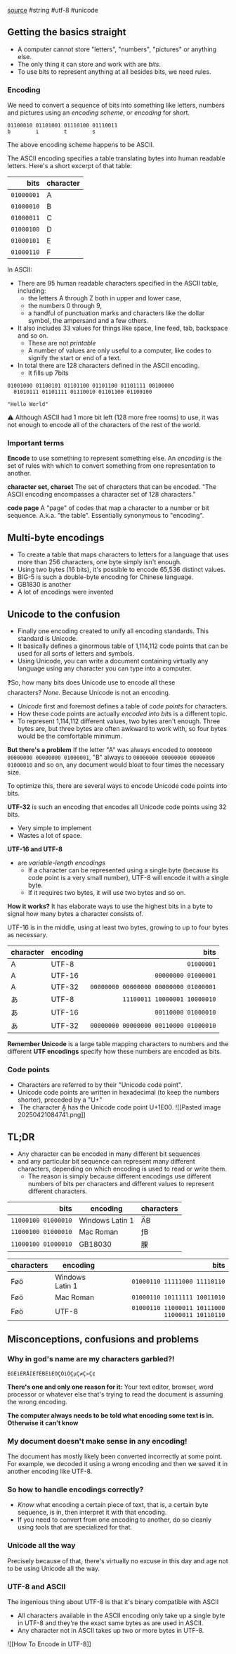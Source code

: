 [source](https://kunststube.net/encoding/)
#string #utf-8 #unicode
## Getting the basics straight
- A computer cannot store "letters", "numbers", "pictures" or anything else.
- The only thing it can store and work with are _bits_.
- To use bits to represent anything at all besides bits, we need rules.

### Encoding
We need to convert a sequence of bits into something like letters, numbers and pictures using an _encoding scheme_, or _encoding_ for short.

```
01100010 01101001 01110100 01110011
b        i        t        s
```

The above encoding scheme happens to be ASCII.

The ASCII encoding specifies a table translating bytes into human readable letters. Here's a short excerpt of that table:

|       bits | character |
| ---------: | --------- |
| `01000001` | A         |
| `01000010` | B         |
| `01000011` | C         |
| `01000100` | D         |
| `01000101` | E         |
| `01000110` | F         |
In ASCII:
- There are 95 human readable characters specified in the ASCII table, including:
	- the letters A through Z both in upper and lower case,
	- the numbers 0 through 9,
	- a handful of punctuation marks and characters like the dollar symbol, the ampersand and a few others.
- It also includes 33 values for things like space, line feed, tab, backspace and so on.
	- These are not _printable_
	- A number of values are only useful to a computer, like codes to signify the start or end of a text.
- In total there are 128 characters defined in the ASCII encoding.
	- It fills up 7bits
```
01001000 01100101 01101100 01101100 01101111 00100000
  01010111 01101111 01110010 01101100 01100100
  
"Hello World"
```
⚠️ Although ASCII had 1 more bit left (128 more free rooms) to use, it was not enough to encode all of the characters of the rest of the world.
### Important terms
**Encode**
to use something to represent something else. An _encoding_ is the set of rules with which to convert something from one representation to another.

**character set, charset**
The set of characters that can be encoded. "The ASCII encoding encompasses a character set of 128 characters."

**code page**
A "page" of codes that map a character to a number or bit sequence. A.k.a. "the table". Essentially synonymous to "encoding".

## Multi-byte encodings
- To create a table that maps characters to letters for a language that uses more than 256 characters, one byte simply isn't enough.
- Using two bytes (16 bits), it's possible to encode 65,536 distinct values.
- BIG-5 is such a double-byte encoding for Chinese language.
- GB1830 is another
- A lot of encodings were invented

## Unicode to the confusion
- Finally one encoding created to unify all encoding standards. This standard is Unicode.
- It basically defines a ginormous table of 1,114,112 code points that can be used for all sorts of letters and symbols.
- Using Unicode, you can write a document containing virtually any language using any character you can type into a computer.

❓So, how many bits does Unicode use to encode all these characters? _None._ Because Unicode is not an encoding.

- _Unicode_ first and foremost defines a table of _code points_ for characters.
- How these code points are actually _encoded into bits_ is a different topic.
- To represent 1,114,112 different values, two bytes aren't enough. Three bytes are, but three bytes are often awkward to work with, so four bytes would be the comfortable minimum.

**But there's a problem**
If the letter "A" was always encoded to `00000000 00000000 00000000 01000001`, "B" always to `00000000 00000000 00000000 01000010` and so on, any document would bloat to four times the necessary size.

To optimize this, there are several ways to encode Unicode code points into bits.

**UTF-32**
is such an encoding that encodes all Unicode code points using 32 bits. 
- Very simple to implement
- Wastes a lot of space.

**UTF-16 and UTF-8**
- are _variable-length encodings_
	- If a character can be represented using a single byte (because its code point is a very small number), UTF-8 will encode it with a single byte.
	- If it requires two bytes, it will use two bytes and so on.

**How it works?**
It has elaborate ways to use the highest bits in a byte to signal how many bytes a character consists of.

UTF-16 is in the middle, using at least two bytes, growing to up to four bytes as necessary.

| character | encoding |                                  bits |
| --------- | -------- | ------------------------------------: |
| A         | UTF-8    |                            `01000001` |
| A         | UTF-16   |                   `00000000 01000001` |
| A         | UTF-32   | `00000000 00000000 00000000 01000001` |
| あ         | UTF-8    |          `11100011 10000001 10000010` |
| あ         | UTF-16   |                   `00110000 01000010` |
| あ         | UTF-32   | `00000000 00000000 00110000 01000010` |

**Remember**
**Unicode** is a large table mapping characters to numbers and the different **UTF encodings** specify how these numbers are encoded as bits.

### Code points
- Characters are referred to by their "Unicode code point".
- Unicode code points are written in hexadecimal (to keep the numbers shorter), preceded by a "U+"
-  The character Ḁ has the Unicode code point U+1E00.
![[Pasted image 20250421084741.png]]
## TL;DR

- Any character can be encoded in many different bit sequences
- and any particular bit sequence can represent many different characters, depending on which encoding is used to read or write them.
	- The reason is simply because different encodings use different numbers of bits per characters and different values to represent different characters.

|bits|encoding|characters|
|--:|---|---|
|`11000100 01000010`|Windows Latin 1|ÄB|
|`11000100 01000010`|Mac Roman|ƒB|
|`11000100 01000010`|GB18030|腂|

|characters|encoding|bits|
|---|---|--:|
|Føö|Windows Latin 1|`01000110 11111000 11110110`|
|Føö|Mac Roman|`01000110 10111111 10011010`|
|Føö|UTF-8|`01000110 11000011 10111000 11000011 10110110`|

## Misconceptions, confusions and problems
### Why in god's name are my characters garbled?!

```
ÉGÉìÉRÅ[ÉfÉBÉìÉOÇÕìÔÇµÇ≠Ç»Ç¢
```
**There's one and only one reason for it:**
Your text editor, browser, word processor or whatever else that's trying to read the document is assuming the wrong encoding.

**The computer always needs to be told what encoding some text is in. Otherwise it can't know**
### My document doesn't make sense in any encoding!
The document has mostly likely been converted incorrectly at some point.
For example, we decoded it using a wrong encoding and then we saved it in another encoding like UTF-8.

### So how to handle encodings correctly?
- _Know_ what encoding a certain piece of text, that is, a certain byte sequence, is in, then interpret it with that encoding.
- If you need to convert from one encoding to another, do so cleanly using tools that are specialized for that.
### Unicode all the way
Precisely because of that, there's virtually no excuse in this day and age not to be using Unicode all the way.

### UTF-8 and ASCII
The ingenious thing about UTF-8 is that it's binary compatible with ASCII
- All characters available in the ASCII encoding only take up a single byte in UTF-8 and they're the exact same bytes as are used in ASCII.
- Any character not in ASCII takes up two or more bytes in UTF-8.

![[How To Encode in UTF-8]]